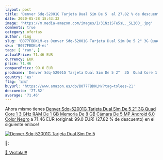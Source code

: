 ```yaml
---
layout: post
title: 'Denver Sdq-52001G Tarjeta Dual Sim De 5  al 27.82 % de descuento'
date: 2020-05-28 18:43:32
image: 'https://m.media-amazon.com/images/I/31Nz1SFe5sL._SL200_.jpg'
comments: true
category: ofertas
author: ring
slug: 'B077FBDKLM-es Denver Sdq-52001G Tarjeta Dual Sim De 5 2" 3G Quad Core 1...'
sku: 'B077FBDKLM-es'
tags: [ 'ram', ]
actualPrice: 71.46 EUR
currency: EUR
price: 71.46
comparePrice: 99.0 EUR
prodname: 'Denver Sdq-52001G Tarjeta Dual Sim De 5 2"  3G  Quad Core 1 3 GHz  RAM De 1 GB  Memoria De 8 GB  Cámara De 5 MP  Android 6.0  Color Negro'
country: 'es'
flag: '🇪🇸'
buyurl: 'https://www.amazon.es/dp/B077FBDKLM/?tag=tolees-21'
descuento: '27.82'
average: '71.46'
---
```


Ahora mismo tienes [Denver Sdq-52001G Tarjeta Dual Sim De 5 2"  3G  Quad Core 1 3 GHz  RAM De 1 GB  Memoria De 8 GB  Cámara De 5 MP  Android 6.0  Color Negro](https://www.amazon.es/dp/B077FBDKLM/?tag=tolees-21) a 71.46 EUR (original: 99.0 EUR) (27.82 %  de descuento) en el siguiente enlace!

[![Denver Sdq-52001G Tarjeta Dual Sim De 5 ](https://m.media-amazon.com/images/I/31Nz1SFe5sL._SL200_.jpg)](https://www.amazon.es/dp/B077FBDKLM/?tag=tolees-21)

🔎:


[🛒 Visítala!!!](https://www.amazon.es/dp/B077FBDKLM/?tag=tolees-21)
